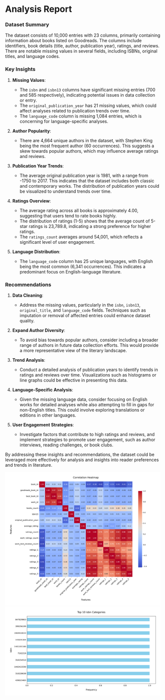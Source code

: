 # Analysis Report

### Dataset Summary

The dataset consists of 10,000 entries with 23 columns, primarily containing information about books listed on Goodreads. The columns include identifiers, book details (title, author, publication year), ratings, and reviews. There are notable missing values in several fields, including ISBNs, original titles, and language codes. 

### Key Insights

1. **Missing Values**:
   - The `isbn` and `isbn13` columns have significant missing entries (700 and 585 respectively), indicating potential issues in data collection or entry.
   - The `original_publication_year` has 21 missing values, which could affect analyses related to publication trends over time.
   - The `language_code` column is missing 1,084 entries, which is concerning for language-specific analyses.

2. **Author Popularity**:
   - There are 4,664 unique authors in the dataset, with Stephen King being the most frequent author (60 occurrences). This suggests a skew towards popular authors, which may influence average ratings and reviews.

3. **Publication Year Trends**:
   - The average original publication year is 1981, with a range from -1750 to 2017. This indicates that the dataset includes both classic and contemporary works. The distribution of publication years could be visualized to understand trends over time.

4. **Ratings Overview**:
   - The average rating across all books is approximately 4.00, suggesting that users tend to rate books highly.
   - The distribution of ratings (1-5) shows that the average count of 5-star ratings is 23,789.8, indicating a strong preference for higher ratings.
   - The `ratings_count` averages around 54,001, which reflects a significant level of user engagement.

5. **Language Distribution**:
   - The `language_code` column has 25 unique languages, with English being the most common (6,341 occurrences). This indicates a predominant focus on English-language literature.

### Recommendations

1. **Data Cleaning**:
   - Address the missing values, particularly in the `isbn`, `isbn13`, `original_title`, and `language_code` fields. Techniques such as imputation or removal of affected entries could enhance dataset quality.

2. **Expand Author Diversity**:
   - To avoid bias towards popular authors, consider including a broader range of authors in future data collection efforts. This would provide a more representative view of the literary landscape.

3. **Trend Analysis**:
   - Conduct a detailed analysis of publication years to identify trends in ratings and reviews over time. Visualizations such as histograms or line graphs could be effective in presenting this data.

4. **Language-Specific Analysis**:
   - Given the missing language data, consider focusing on English works for detailed analyses while also attempting to fill in gaps for non-English titles. This could involve exploring translations or editions in other languages.

5. **User Engagement Strategies**:
   - Investigate factors that contribute to high ratings and reviews, and implement strategies to promote user engagement, such as author interviews, reading challenges, or book clubs.

By addressing these insights and recommendations, the dataset could be leveraged more effectively for analysis and insights into reader preferences and trends in literature.

![Chart](./goodreads_heatmap.png)
![Chart](./goodreads_barplot.png)
